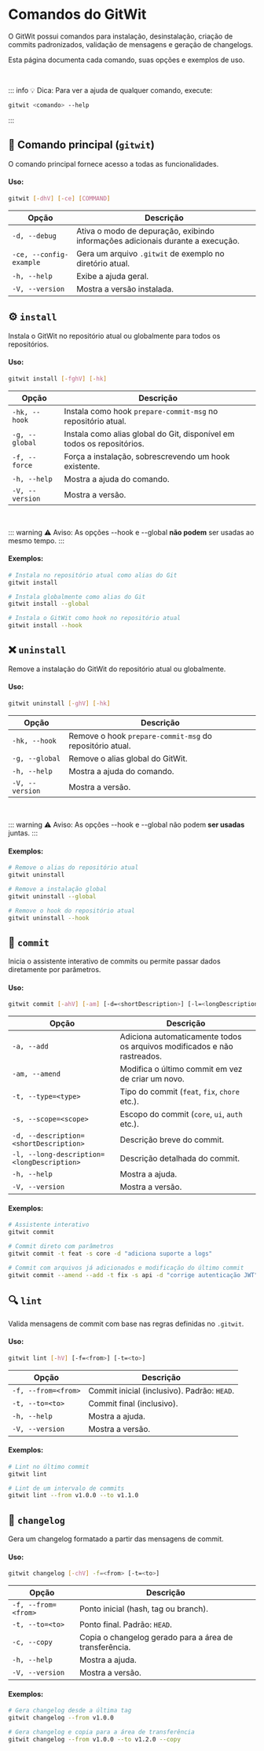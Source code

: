 # Comandos do GitWit

O GitWit possui comandos para instalação, desinstalação, criação de commits padronizados,
validação de mensagens e geração de changelogs.

Esta página documenta cada comando, suas opções e exemplos de uso.

<br>

::: info 💡 Dica:
Para ver a ajuda de qualquer comando, execute:

```bash
gitwit <comando> --help
```
:::

## 🔹 Comando principal (`gitwit`)

O comando principal fornece acesso a todas as funcionalidades.

#### Uso:

```bash
gitwit [-dhV] [-ce] [COMMAND]
```

| Opção                   | Descrição                                                                      |
|-------------------------|--------------------------------------------------------------------------------|
| `-d, --debug`           | Ativa o modo de depuração, exibindo informações adicionais durante a execução. |
| `-ce, --config-example` | Gera um arquivo `.gitwit` de exemplo no diretório atual.                       |
| `-h, --help`            | Exibe a ajuda geral.                                                           |
| `-V, --version`         | Mostra a versão instalada.                                                     |

## ⚙️ `install`

Instala o GitWit no repositório atual ou globalmente para todos os repositórios.

#### Uso:

```bash
gitwit install [-fghV] [-hk]
```

| Opção           | Descrição                                                              |
|-----------------|------------------------------------------------------------------------|
| `-hk, --hook`   | Instala como hook `prepare-commit-msg` no repositório atual.           |
| `-g, --global`  | Instala como alias global do Git, disponível em todos os repositórios. |
| `-f, --force`   | Força a instalação, sobrescrevendo um hook existente.                  |
| `-h, --help`    | Mostra a ajuda do comando.                                             |
| `-V, --version` | Mostra a versão.                                                       |

<br>

::: warning ⚠️ Aviso:
As opções --hook e --global **não podem** ser usadas ao mesmo tempo.
:::

#### Exemplos:

```bash
# Instala no repositório atual como alias do Git
gitwit install

# Instala globalmente como alias do Git
gitwit install --global

# Instala o GitWit como hook no repositório atual
gitwit install --hook
```

## ❌ `uninstall`

Remove a instalação do GitWit do repositório atual ou globalmente.

#### Uso:

```bash
gitwit uninstall [-ghV] [-hk]
```

| Opção           | Descrição                                                |
|-----------------|----------------------------------------------------------|
| `-hk, --hook`   | Remove o hook `prepare-commit-msg` do repositório atual. |
| `-g, --global`  | Remove o alias global do GitWit.                         |
| `-h, --help`    | Mostra a ajuda do comando.                               |
| `-V, --version` | Mostra a versão.                                         |

<br>

::: warning ⚠️ Aviso:
As opções --hook e --global não podem **ser usadas** juntas.
:::

#### Exemplos:

```bash
# Remove o alias do repositório atual
gitwit uninstall

# Remove a instalação global
gitwit uninstall --global

# Remove o hook do repositório atual
gitwit uninstall --hook
```

## 📝 `commit`

Inicia o assistente interativo de commits ou permite passar dados diretamente por parâmetros.

#### Uso:

```bash
gitwit commit [-ahV] [-am] [-d=<shortDescription>] [-l=<longDescription>] [-s=<scope>] [-t=<type>]
```

| Opção                                      | Descrição                                                                |
|--------------------------------------------|--------------------------------------------------------------------------|
| `-a, --add`                                | Adiciona automaticamente todos os arquivos modificados e não rastreados. |
| `-am, --amend`                             | Modifica o último commit em vez de criar um novo.                        |
| `-t, --type=<type>`                        | Tipo do commit (`feat`, `fix`, `chore` etc.).                            |
| `-s, --scope=<scope>`                      | Escopo do commit (`core`, `ui`, `auth` etc.).                            |
| `-d, --description=<shortDescription>`     | Descrição breve do commit.                                               |
| `-l, --long-description=<longDescription>` | Descrição detalhada do commit.                                           |
| `-h, --help`                               | Mostra a ajuda.                                                          |
| `-V, --version`                            | Mostra a versão.                                                         |

#### Exemplos:

```bash
# Assistente interativo
gitwit commit

# Commit direto com parâmetros
gitwit commit -t feat -s core -d "adiciona suporte a logs"

# Commit com arquivos já adicionados e modificação do último commit
gitwit commit --amend --add -t fix -s api -d "corrige autenticação JWT"
```

## 🔍 `lint`

Valida mensagens de commit com base nas regras definidas no `.gitwit`.

#### Uso:

```bash
gitwit lint [-hV] [-f=<from>] [-t=<to>]
```

| Opção               | Descrição                                   |
|---------------------|---------------------------------------------|
| `-f, --from=<from>` | Commit inicial (inclusivo). Padrão: `HEAD`. |
| `-t, --to=<to>`     | Commit final (inclusivo).                   |
| `-h, --help`        | Mostra a ajuda.                             |
| `-V, --version`     | Mostra a versão.                            |

#### Exemplos:

```bash
# Lint no último commit
gitwit lint

# Lint de um intervalo de commits
gitwit lint --from v1.0.0 --to v1.1.0
```

## 📜 `changelog`

Gera um changelog formatado a partir das mensagens de commit.

#### Uso:

```bash
gitwit changelog [-chV] -f=<from> [-t=<to>]
```

| Opção               | Descrição                                              |
|---------------------|--------------------------------------------------------|
| `-f, --from=<from>` | Ponto inicial (hash, tag ou branch).                   |
| `-t, --to=<to>`     | Ponto final. Padrão: `HEAD`.                           |
| `-c, --copy`        | Copia o changelog gerado para a área de transferência. |
| `-h, --help`        | Mostra a ajuda.                                        |
| `-V, --version`     | Mostra a versão.                                       |

#### Exemplos:

```bash
# Gera changelog desde a última tag
gitwit changelog --from v1.0.0

# Gera changelog e copia para a área de transferência
gitwit changelog --from v1.0.0 --to v1.2.0 --copy
```
